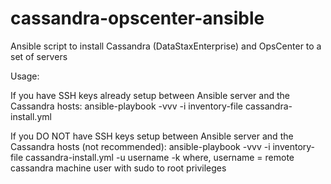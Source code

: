 # cassandra-opscenter-ansible
Ansible script to install Cassandra (DataStaxEnterprise) and OpsCenter to a set of servers

Usage:

If you have SSH keys already setup between Ansible server and the Cassandra hosts:
	ansible-playbook -vvv -i inventory-file cassandra-install.yml

If you DO NOT have SSH keys setup between Ansible server and the Cassandra hosts (not recommended):	
    ansible-playbook -vvv -i inventory-file cassandra-install.yml -u username -k 
	where, 
	username = remote cassandra machine user with sudo to root privileges
	
